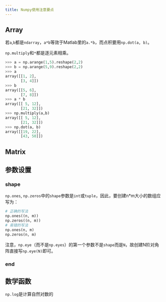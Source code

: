 ```yaml
---
title: Numpy使用注意要点
---
```


## Array

若`a`,`b`都是`ndarray`，`a*b`等效于Matlab里的`a.*b`，而点积要用`np.dot(a, b)`。

`np.multiply`和`*`都是逐元素相乘。

``` Python
>>> a = np.arange(1,5).reshape(2,2)
>>> b = np.arange(5,9).reshape(2,2)
>>> a
array([[1, 2],
       [3, 4]])
>>> b
array([[5, 6],
       [7, 8]])
>>> a * b
array([[ 5, 12],
       [21, 32]])
>>> np.multiply(a,b)
array([[ 5, 12],
       [21, 32]])
>>> np.dot(a, b)
array([[19, 22],
       [43, 50]])
```

<!-- more -->

## Matrix

## 参数设置

### shape

`np.ones`, `np.zeros`中的`shape`参数是`int`或`tuple`，因此，要创建n*m大小的数组应写为：

``` Python
# 正确的写法
np.ones((n, m))
np.zeros((n, m))
# 易错的写法
np.ones(n, m)
np.zeros(n, m)
```

注意，`np.eye`（而不是`np.eyes`）的第一个参数不是`shape`而是`N`，故创建N阶对角阵直接写`np.eye(N)`即可。

### end


## 数学函数

`np.log`是计算自然对数的